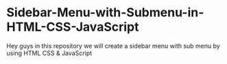 # Sidebar-Menu-with-Submenu-in-HTML-CSS-JavaScript
Hey guys in this repository we will create a sidebar menu with sub menu by using HTML CSS &amp; JavaScript
